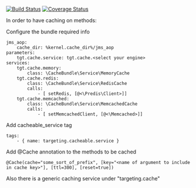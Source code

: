 [![Build Status](https://travis-ci.org/eMAGTechLabs/cachebundle.svg?branch=master)](https://travis-ci.org/eMAGTechLabs/cachebundle)
[![Coverage Status](https://coveralls.io/repos/github/eMAGTechLabs/cachebundle/badge.svg?branch=master)](https://coveralls.io/github/eMAGTechLabs/cachebundle?branch=master)

In order to have caching on methods:

Configure the bundle required info


    jms_aop:
        cache_dir: %kernel.cache_dir%/jms_aop
    parameters:
        tgt.cache.service: tgt.cache.<select your engine>
    services:
        tgt.cache.memory:
            class: \CacheBundle\Service\MemoryCache
        tgt.cache.redis:
            class: \CacheBundle\Service\RedisCache
            calls:
                - [ setRedis, [@<\Predis\Client>]]
        tgt.cache.memcached:
            class: \CacheBundle\Service\MemcachedCache
            calls:
                - [ setMemcachedClient, [@<\Memcached>]]
Add cacheable_service tag
   
   
    tags:
        - { name: targeting.cacheable.service }
Add @Cache  annotation to the methods to be cached


    @Cache(cache="some_sort_of_prefix", [key="<name of argument to include in cache key>"], [ttl=300], [reset=true])
    
    
Also there is a generic caching service under "targeting.cache"
